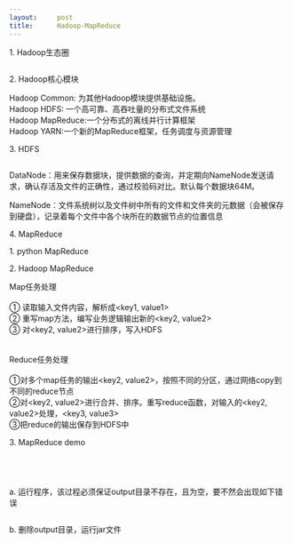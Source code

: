 ```yaml
---
layout:     post
title:      Hadoop-MapReduce
---
```

<div id="article_content" class="article_content clearfix csdn-tracking-statistics" data-pid="blog" data-mod="popu_307" data-dsm="post">
								            <link rel="stylesheet" href="https://csdnimg.cn/release/phoenix/template/css/ck_htmledit_views-f76675cdea.css">
						<div class="htmledit_views" id="content_views">
                
<p>1. Hadoop生态圈</p>
<p><img src="https://img-blog.csdn.net/20160419221038293" alt=""><br></p>
<p>2. Hadoop核心模块</p>
<p>Hadoop Common: 为其他Hadoop模块提供基础设施。<br>
Hadoop HDFS: 一个高可靠、高吞吐量的分布式文件系统<br>
Hadoop MapReduce:一个分布式的离线并行计算框架<br>
Hadoop YARN:一个新的MapReduce框架，任务调度与资源管理<br></p>
<p>3. HDFS</p>
<p><img src="https://img-blog.csdn.net/20160419220848343" alt=""><br></p>
<p>DataNode：用来保存数据块，提供数据的查询，并定期向NameNode发送请求，确认存活及文件的正确性，通过校验码对比。默认每个数据块64M。</p>
<p>NameNode：文件系统树以及文件树中所有的文件和文件夹的元数据（会被保存到硬盘），记录着每个文件中各个块所在的数据节点的位置信息</p>
<p>4. MapReduce</p>
<p><span></span>1. python MapReduce</p>
<p><span></span>2. Hadoop MapReduce</p>
<p>Map任务处理<br><span></span><br>
① 读取输入文件内容，解析成&lt;key1, value1&gt;<span> </span><br>
② 重写map方法，编写业务逻辑输出新的&lt;key2, value2&gt;<span> </span><br>
③ 对&lt;key2, value2&gt;进行排序，写入HDFS<br><br><br>
Reduce任务处理<br><span></span> <br>
①对多个map任务的输出&lt;key2, value2&gt;，按照不同的分区，通过网络copy到不同的reduce节点<span>
</span> <br>
②对&lt;key2, value2&gt;进行合并、排序。重写reduce函数，对输入的&lt;key2, value2&gt;处理，&lt;key3, value3&gt;<span>
</span><br>
③把reduce的输出保存到HDFS中<br></p>
<p><span></span>3. MapReduce demo</p>
<p><span><img src="https://img-blog.csdn.net/20160419215417163" alt=""></span></p>
<p><span><img src="https://img-blog.csdn.net/20160419215439585" alt=""><br></span></p>
<p><span><img src="https://img-blog.csdn.net/20160419220702836" alt=""><br></span></p>
<p><span><img src="https://img-blog.csdn.net/20160419220555647" alt=""><br></span></p>
<p>a. 运行程序，该过程必须保证output目录不存在，且为空，要不然会出现如下错误</p>
<p><span><img src="https://img-blog.csdn.net/20160419215720665" alt=""><br></span></p>
<p>b. 删除output目录，运行jar文件</p>
<p><img src="https://img-blog.csdn.net/20160419220328112" alt=""><br></p>
<p><img src="https://img-blog.csdn.net/20160419220348262" alt=""><br></p>
<p><img src="https://img-blog.csdn.net/20160419220419528" alt=""><br></p>
<p><br></p>
            </div>
                </div>